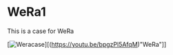 # WeRa1
This is a case for WeRa


[![Weracase](https://res.cloudinary.com/marcomontalbano/image/upload/v1742966844/video_to_markdown/images/youtube--5LFJD0ImIDo-c05b58ac6eb4c4700831b2b3070cd403.jpg)][(https://youtu.be/bpgzPl5AfqM)"WeRa"]]

